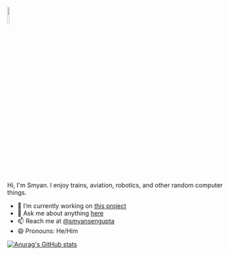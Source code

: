 <a href="#"><img src="https://media.giphy.com/media/hvRJCLFzcasrR4ia7z/giphy.gif" width="10%"></a>

Hi, I'm Smyan. I enjoy trains, aviation, robotics, and other random computer things.

<!--**smyansengupta/smyansengupta** is a ✨ _special_ ✨ repository because its `README.md` (this file) appears on your GitHub profile.
Here are some ideas to get you started:-->

- 🔭 I’m currently working on <a href="https://github.com/SecondSightapp/mobile">this project</a>
- 💬 Ask me about anything <a href=https://github.com/smyansengupta/smyansengupta/discussions>here</a>
- 📫 Reach me at <a href=mailto:senguptasmyan@gmail.com>@smyansengupta</a>
- 😄 Pronouns: He/Him

[![Anurag's GitHub stats](https://github-readme-stats.vercel.app/api?username=smyansengupta)](https://github.com/anuraghazra/github-readme-stats)

